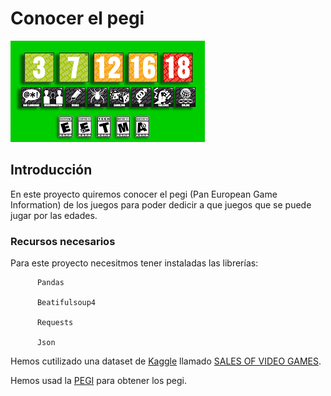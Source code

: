 # Conocer el pegi
![Portada](image/pegi.png)

## Introducción
En este proyecto quiremos conocer el pegi (Pan European Game Information) de los juegos para poder dedicir a que juegos que se puede jugar por las edades.


### Recursos necesarios

Para este proyecto necesitmos tener instaladas las librerías:

          Pandas

          Beatifulsoup4

          Requests

          Json


Hemos cutilizado una dataset de [Kaggle](https://www.kaggle.com/) llamado [SALES OF VIDEO GAMES](https://www.kaggle.com/arslanali4343/sales-of-video-games).

Hemos usad la  [PEGI](https://pegi.info/) para obtener los pegi.
